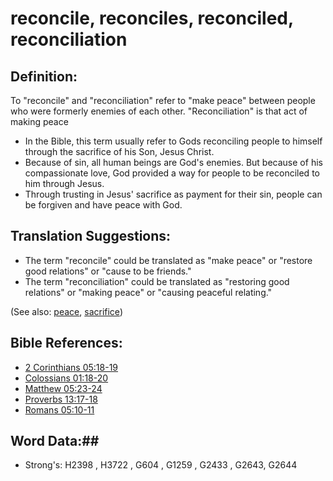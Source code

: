 # reconcile, reconciles, reconciled, reconciliation #

## Definition: ##

To "reconcile" and "reconciliation" refer to "make peace" between people who were formerly enemies of each other. "Reconciliation" is that act of making peace

* In the Bible, this term usually refer to Gods reconciling people to himself through the sacrifice of his Son, Jesus Christ.
* Because of sin, all human beings are God's enemies. But because of his compassionate love, God provided a way for people to be reconciled to him through Jesus.
* Through trusting in Jesus' sacrifice as payment for their sin, people can be forgiven and have peace with God.

## Translation Suggestions: ##

* The term "reconcile" could be translated as "make peace" or "restore good relations" or "cause to be friends."
* The term "reconciliation" could be translated as "restoring good relations" or "making peace" or "causing peaceful relating."

(See also: [peace](../other/peace.md), [sacrifice](../other/sacrifice.md))

## Bible References: ##

* [2 Corinthians 05:18-19](rc://en/tn/help/2co/05/18)
* [Colossians 01:18-20](rc://en/tn/help/col/01/18)
* [Matthew 05:23-24](rc://en/tn/help/mat/05/23)
* [Proverbs 13:17-18](rc://en/tn/help/pro/13/17)
* [Romans 05:10-11](rc://en/tn/help/rom/05/10)

## Word Data:##

* Strong's: H2398 , H3722 , G604 , G1259 , G2433 , G2643, G2644
